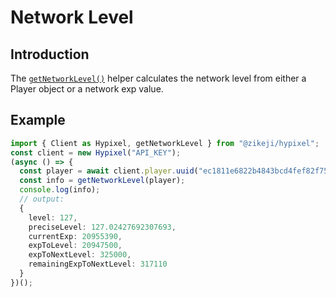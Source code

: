 # Network Level

## Introduction

The [<code class="language-javascript"><span class="token function">getNetworkLevel</span><span class="token punctuation">(</span><span class="token punctuation">)</span></code>](/ts-api/#getnetworklevel) helper calculates the network level from either a Player object or a network exp value.

## Example

```typescript
import { Client as Hypixel, getNetworkLevel } from "@zikeji/hypixel";
const client = new Hypixel("API_KEY");
(async () => {
  const player = await client.player.uuid("ec1811e6822b4843bcd4fef82f75deb7");
  const info = getNetworkLevel(player);
  console.log(info);
  // output:
  {
    level: 127,
    preciseLevel: 127.02427692307693,
    currentExp: 20955390,
    expToLevel: 20947500,
    expToNextLevel: 325000,
    remainingExpToNextLevel: 317110
  }
})();
```